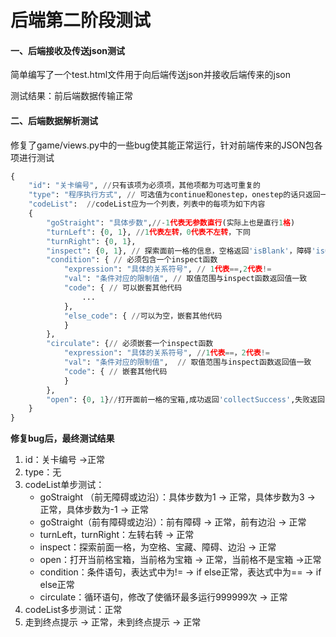 # 后端第二阶段测试

#### 一、后端接收及传送json测试

简单编写了一个test.html文件用于向后端传送json并接收后端传来的json

测试结果：前后端数据传输正常

#### 二、后端数据解析测试

修复了game/views.py中的一些bug使其能正常运行，针对前端传来的JSON包各项进行测试

```python
{
    "id": "关卡编号", //只有该项为必须项，其他项都为可选可重复的
    "type": "程序执行方式", // 可选值为continue和onestep，onestep的话只返回一条动作
    "codeList":  //codeList应为一个列表，列表中的每项为如下内容
    {
        "goStraight": "具体步数",//-1代表无参数直行(实际上也是直行1格)
        "turnLeft": {0, 1}, //1代表左转，0代表不左转，下同
        "turnRight": {0, 1},
        "inspect": {0, 1}, // 探索面前一格的信息，空格返回'isBlank'，障碍'isObstacle'，宝藏'isTreasure'，边沿'isEdge'
        "condition": { // 必须包含一个inspect函数
            "expression": "具体的关系符号", // 1代表==,2代表!=
            "val": "条件对应的限制值", // 取值范围与inspect函数返回值一致
            "code": { // 可以嵌套其他代码
                ...
            },
            "else_code": { //可以为空，嵌套其他代码
            }
        },
        "circulate": {// 必须嵌套一个inspect函数
            "expression": "具体的关系符号", //1代表==，2代表!=
            "val": "条件对应的限制值",  // 取值范围与inspect函数返回值一致
            "code": { // 嵌套其他代码
            }
        },
        "open": {0, 1}//打开面前一格的宝箱,成功返回'collectSuccess',失败返回'collectFail'
    }   
}
```

**修复bug后，最终测试结果**

1. id：关卡编号 ->正常
2. type：无
3. codeList单步测试：
   + goStraight （前无障碍或边沿）：具体步数为1 -> 正常，具体步数为3 -> 正常，具体步数为-1 -> 正常
   + goStraight（前有障碍或边沿）：前有障碍 -> 正常，前有边沿 -> 正常
   + turnLeft，turnRight：左转右转 -> 正常
   + inspect：探索前面一格，为空格、宝藏、障碍、边沿 -> 正常
   + open：打开当前格宝箱，当前格为宝箱 -> 正常，当前格不是宝箱 ->正常
   + condition：条件语句，表达式中为!= -> if else正常，表达式中为== -> if else正常
   + circulate：循环语句，修改了使循环最多运行999999次 -> 正常
4. codeList多步测试：正常
5. 走到终点提示 -> 正常，未到终点提示 -> 正常